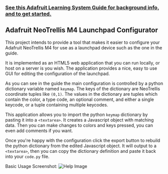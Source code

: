 ### [See this Adafruit Learning System Guide for background info, and to get started.](https://learn.adafruit.com/launch-deck-trellis-m4)
 
## Adafruit NeoTrellis M4 Launchpad Configurator

This project intends to provide a tool that makes it easier to configure your Adafruit NeoTrellis M4 for use as a launchpad device such as the one in the guide.

It is implemented as an HTML5 web application that you can run locally, or host on a server is you wish. The application provides a nice, easy to use GUI for editing the configuration of the launchpad.

As you can see in the guide the main configuration is controlled by a python dictionary variable named `keymap`. The keys of the dictionary are NeoTrellis coordinate tuples like `(0,1)`. The values in the dictionary are tuples which contain the color, a type code, an optional comment, and either a single keycode, or a tuple containing multiple keycodes.

This application allows you to import the python `keymap` dictionary by pasting it into a `<textarea>`. It creates a Javascript object with matching data. Then you can make changes to colors and keys pressed, you can even add comments if you want. 

Once you're happy with the configuration click the export button to rebuild the python dictionary from the edited Javascript object. It will output to a `<textarea>`, then you can copy the dictionary definition and paste it back into your `code.py` file. 

Basic Usage Screenshot: 
![Help Image](https://raw.githubusercontent.com/FoamyGuy/NeoTrellis-M4-Launchpad-Configurator/master/help.PNG)



